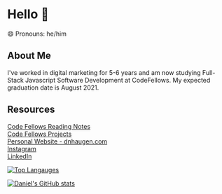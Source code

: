 # Hello 👋

😄 Pronouns: he/him

## About Me 
I've worked in digital marketing for 5-6 years and am now studying Full-Stack Javascript Software Development at CodeFellows. My expected graduation date is August 2021.

## Resources
[Code Fellows Reading Notes](reading-notes.md)<br/>
[Code Fellows Projects](/projects/README.md)<br/>
[Personal Website - dnhaugen.com](https://www.dnhaugen.com)<br/>
[Instagram](https://www.instagram.com/danyelhaugen)<br/>
[LinkedIn](https://www.linkedin.com/in/danielnhaugen)


[![Top Langauges](https://github-readme-stats.vercel.app/api/top-langs/?username=daniel-haugen&layout=compact&theme=nord&card_width=800)](https://github.com/HexxKing/github-readme-stats)

[![Daniel's GitHub stats](https://github-readme-stats.vercel.app/api?username=daniel-haugen&theme=nord)](https://github.com/daniel-haugen/github-readme-stats)


<!--
**daniel-haugen/daniel-haugen** is a ✨ _special_ ✨ repository because its `README.md` (this file) appears on your GitHub profile.

Here are some ideas to get you started:

- 🔭 I’m currently working on ...
- 🌱 I’m currently learning ...
- 👯 I’m looking to collaborate on ...
- 🤔 I’m looking for help with ...
- 💬 Ask me about ...
- 📫 How to reach me: ...
- 😄 Pronouns: ...
- ⚡ Fun fact: ...
-->
